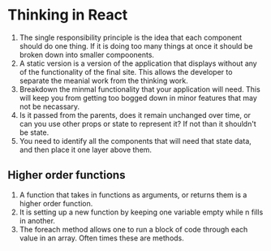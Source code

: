 # Thinking in React  
1. The single responsibility principle is the idea that each component should do one thing. If it is doing too many things at once it should be broken down into smaller compoonents.  
2. A static version is a version of the application that displays without any of the functionality of the final site.  This allows the developer to separate the meanial work from the thinking work.  
3. Breakdown the minmal functionality that your application will need. This will keep you from getting too bogged down in minor features that may not be necassary.  
4. Is it passed from the parents, does it remain unchanged over time, or can you use other props or state to represent it? If not than it shouldn't be state.  
5. You need to identify all the components that will need that state data, and then place it one layer above them.  

## Higher order functions  
1. A function that takes in functions as arguments, or returns them is a higher order function.  
2. It is setting up a new function by keeping one variable empty while n fills in another.  
3. The foreach method allows one to run a block of code through each value in an array. Often times these are methods.  
